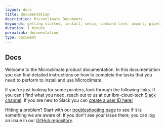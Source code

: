 ```yaml
---
layout: docs
title: Documentation
description: Microclimate Documents
keywords: getting started, install, setup, command line, import, pipeline, update, samples, help, theia
duration: 1 minute
permalink: documentation
type: document
---
```


## Docs

Welcome to the Microclimate product documentation. In this documentation you can find detailed instructions on how to complete the tasks that you need to perform to install and use Microclimate.

If you're just looking for some pointers, look through the following links. If you can't find what you need, reach out to us at our ibm-cloud-tech [Slack channel](https://ibm-cloud-tech.slack.com/messages/microclimate)! If you are new to Slack you can [create a user ID here!](https://slack-invite-ibm-cloud-tech.mybluemix.net/)

Hitting a problem? Start with our [troubleshooting page](troubleshooting) to see if it is something we are aware of. If you don't see your issue there, you can log an issue in our [GitHub repository](https://github.com/orgs/microclimate-dev2ops).